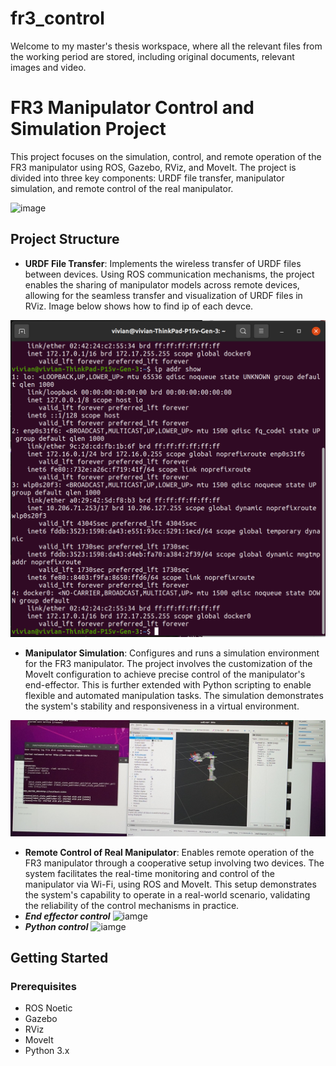 # fr3_control
Welcome to my master's thesis workspace, where all the relevant files from the working period are stored, including original documents, relevant images and video.

# FR3 Manipulator Control and Simulation Project

This project focuses on the simulation, control, and remote operation of the FR3 manipulator using ROS, Gazebo, RViz, and MoveIt. The project is divided into three key components: URDF file transfer, manipulator simulation, and remote control of the real manipulator.

![image](https://github.com/Jcheems/fr3_control/blob/main/fr3.gif)
## Project Structure

- **URDF File Transfer**: Implements the wireless transfer of URDF files between devices. Using ROS communication mechanisms, the project enables the sharing of manipulator models across remote devices, allowing for the seamless transfer and visualization of URDF files in RViz. Image below shows how to find ip of each devce.

![iamge](https://github.com/Jcheems/fr3_control/blob/main/find%20ip%20of%20each%20device.png)

- **Manipulator Simulation**: Configures and runs a simulation environment for the FR3 manipulator. The project involves the customization of the MoveIt configuration to achieve precise control of the manipulator's end-effector. This is further extended with Python scripting to enable flexible and automated manipulation tasks. The simulation demonstrates the system's stability and responsiveness in a virtual environment.

![iamge](https://github.com/Jcheems/fr3_control/blob/main/simulation_tf.JPG)

- **Remote Control of Real Manipulator**: Enables remote operation of the FR3 manipulator through a cooperative setup involving two devices. The system facilitates the real-time monitoring and control of the manipulator via Wi-Fi, using ROS and MoveIt. This setup demonstrates the system's capability to operate in a real-world scenario, validating the reliability of the control mechanisms in practice.
- ***End effector control***
![iamge](https://github.com/Jcheems/fr3_control/blob/main/remote_control_1.png)
- ***Python control***
![iamge](https://github.com/Jcheems/fr3_control/blob/main/remote_control_2.png)

## Getting Started

### Prerequisites

- ROS Noetic
- Gazebo
- RViz
- MoveIt
- Python 3.x
